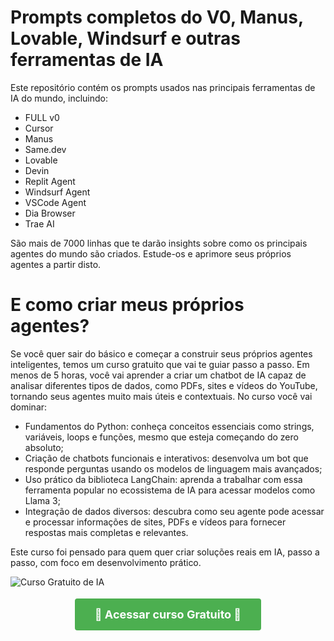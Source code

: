# Prompts completos do V0, Manus, Lovable, Windsurf e outras ferramentas de IA

Este repositório contém os prompts usados nas principais ferramentas de IA do mundo, incluindo:
- FULL v0
- Cursor
- Manus
- Same.dev
- Lovable
- Devin
- Replit Agent
- Windsurf Agent
- VSCode Agent
- Dia Browser
- Trae AI

São mais de 7000 linhas que te darão insights sobre como os principais agentes do mundo são criados.
Estude-os e aprimore seus próprios agentes a partir disto.


# E como criar meus próprios agentes?

Se você quer sair do básico e começar a construir seus próprios agentes inteligentes, temos um curso gratuito que vai te guiar passo a passo.
Em menos de 5 horas, você vai aprender a criar um chatbot de IA capaz de analisar diferentes tipos de dados, como PDFs, sites e vídeos do YouTube, tornando seus agentes muito mais úteis e contextuais.
No curso você vai dominar:
- Fundamentos do Python: conheça conceitos essenciais como strings, variáveis, loops e funções, mesmo que esteja começando do zero absoluto;
- Criação de chatbots funcionais e interativos: desenvolva um bot que responde perguntas usando os modelos de linguagem mais avançados;
- Uso prático da biblioteca LangChain: aprenda a trabalhar com essa ferramenta popular no ecossistema de IA para acessar modelos como Llama 3;
- Integração de dados diversos: descubra como seu agente pode acessar e processar informações de sites, PDFs e vídeos para fornecer respostas mais completas e relevantes.

Este curso foi pensado para quem quer criar soluções reais em IA, passo a passo, com foco em desenvolvimento prático.

![Curso Gratuito de IA](curso-ia.png)

<div align="center">
  <a href="https://asimov.academy/curso-gratuito-ia/" style="background-color: #4CAF50; color: white; padding: 15px 32px; text-align: center; text-decoration: none; display: inline-block; font-size: 18px; margin: 4px 2px; cursor: pointer; border-radius: 4px; font-weight: bold;">
    🚀 Acessar curso Gratuito 🤖
  </a>
</div>




